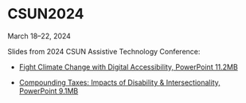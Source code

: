 # CSUN2024

March 18&ndash;22, 2024

Slides from 2024 CSUN Assistive Technology Conference: 

- [Fight Climate Change with Digital Accessibility, PowerPoint 11.2MB](https://github.com/jenstrickland/CSUN2024/blob/main/2024CSUN-ClimateChange04.pptx)
  
- [Compounding Taxes: Impacts of Disability &amp; Intersectionality, PowerPoint 9.1MB](https://github.com/jenstrickland/CSUN2024/blob/main/2024CSUN-Compounding.pptx)
